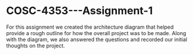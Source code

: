 # COSC-4353---Assignment-1

For this assignment we created the architecture diagram that helped provide a rough outline for how the overall project was to be made.
Along with the diagram, we also answered the questions and recorded our initial thoughts on the project.
